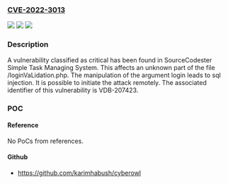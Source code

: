 ### [CVE-2022-3013](https://cve.mitre.org/cgi-bin/cvename.cgi?name=CVE-2022-3013)
![](https://img.shields.io/static/v1?label=Product&message=Simple%20Task%20Managing%20System&color=blue)
![](https://img.shields.io/static/v1?label=Version&message=n%2Fa&color=blue)
![](https://img.shields.io/static/v1?label=Vulnerability&message=CWE-89%20SQL%20Injection&color=brighgreen)

### Description

A vulnerability classified as critical has been found in SourceCodester Simple Task Managing System. This affects an unknown part of the file /loginVaLidation.php. The manipulation of the argument login leads to sql injection. It is possible to initiate the attack remotely. The associated identifier of this vulnerability is VDB-207423.

### POC

#### Reference
No PoCs from references.

#### Github
- https://github.com/karimhabush/cyberowl


